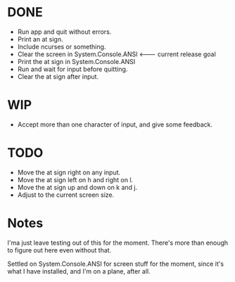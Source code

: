 # DONE

* Run app and quit without errors.
* Print an at sign.
* Include ncurses or something.
* Clear the screen in System.Console.ANSI &lt;--- current release goal
* Print the at sign in System.Console.ANSI
* Run and wait for input before quitting.
* Clear the at sign after input.

# WIP

* Accept more than one character of input, and give some feedback.

# TODO

* Move the at sign right on any input.
* Move the at sign left on h and right on l.
* Move the at sign up and down on k and j.
* Adjust to the current screen size.

# Notes

I'ma just leave testing out of this for the moment. There's more than
enough to figure out here even without that.

Settled on System.Console.ANSI for screen stuff for the moment, since
it's what I have installed, and I'm on a plane, after all.
